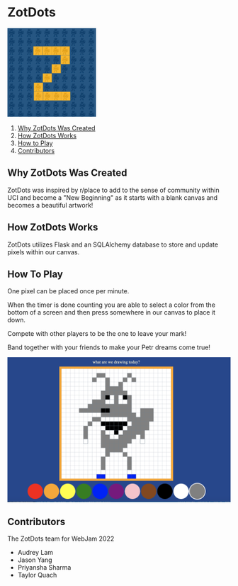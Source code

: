 # **ZotDots** #
<img src="static/images/ZotDotsLogo00.png" alt="ZotDots Logo" style="width:200px;"/>

1. [Why ZotDots Was Created](#why-zotdots-was-created)
2. [How ZotDots Works](#how-zotdots-works)
3. [How to Play](#how-to-play)
4. [Contributors](#contributors)


## Why ZotDots Was Created ##
ZotDots was inspired by r/place to add to the sense of community within UCI and become a "New Beginning" as it starts with a blank canvas and becomes a beautiful artwork!

## How ZotDots Works ##
ZotDots utilizes Flask and an SQLAlchemy database to store and update pixels within our canvas.


## How To Play ##
One pixel can be placed once per minute.

When the timer is done counting you are able to select a color from the bottom of a screen and then press somewhere in our canvas to place it down.

Compete with other players to be the one to leave your mark!

Band together with your friends to make your Petr dreams come true!

![Petr created in ZotDots](/static/images/ZotDotsPetr.png)

## Contributors ##

The ZotDots team for WebJam 2022
- Audrey Lam
- Jason Yang
- Priyansha Sharma
- Taylor Quach

